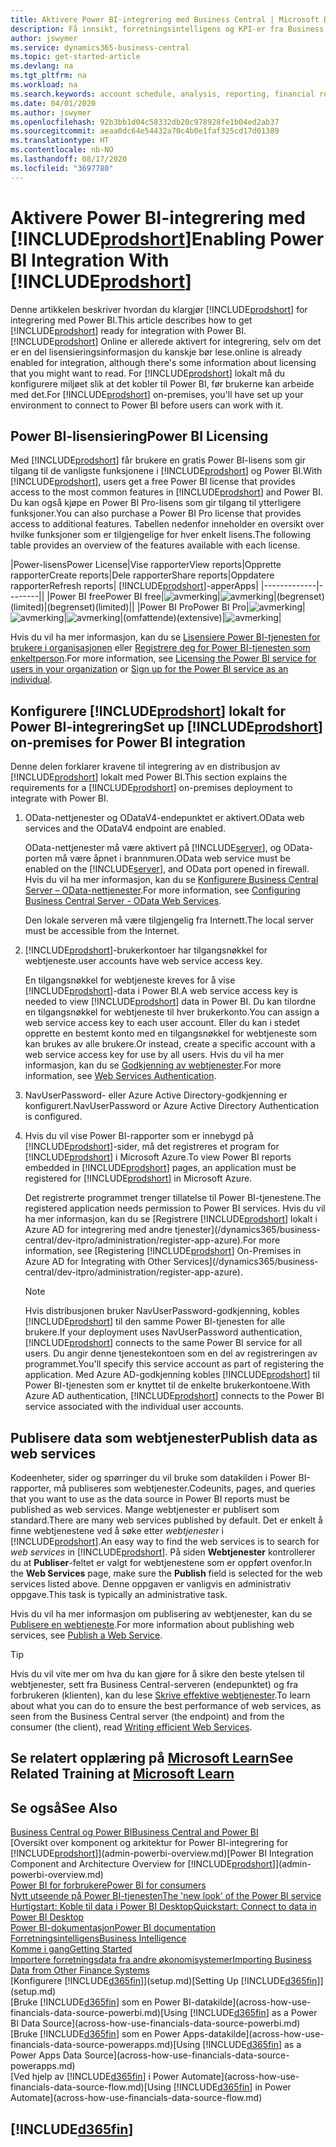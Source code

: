 ```yaml
---
title: Aktivere Power BI-integrering med Business Central | Microsoft Docs
description: Få innsikt, forretningsintelligens og KPI-er fra Business Central-dataene på en enkel måte med Business Central-apper for Power BI.
author: jswymer
ms.service: dynamics365-business-central
ms.topic: get-started-article
ms.devlang: na
ms.tgt_pltfrm: na
ms.workload: na
ms.search.keywords: account schedule, analysis, reporting, financial report, business intelligence, KPI
ms.date: 04/01/2020
ms.author: jswymer
ms.openlocfilehash: 92b3bb1d04c58332db20c978928fe1b04ed2ab37
ms.sourcegitcommit: aeaa0dc64e54432a70c4b0e1faf325cd17d01389
ms.translationtype: HT
ms.contentlocale: nb-NO
ms.lasthandoff: 08/17/2020
ms.locfileid: "3697780"
---
```

# <a name="enabling-power-bi-integration-with-prodshort"></a><span data-ttu-id="bc98b-103">Aktivere Power BI-integrering med [!INCLUDE[prodshort](includes/prodshort.md)]</span><span class="sxs-lookup"><span data-stu-id="bc98b-103">Enabling Power BI Integration With [!INCLUDE[prodshort](includes/prodshort.md)]</span></span>

<span data-ttu-id="bc98b-104">Denne artikkelen beskriver hvordan du klargjør [!INCLUDE[prodshort](includes/prodshort.md)] for integrering med Power BI.</span><span class="sxs-lookup"><span data-stu-id="bc98b-104">This article describes how to get [!INCLUDE[prodshort](includes/prodshort.md)] ready for integration with Power BI.</span></span> [!INCLUDE[prodshort](includes/prodshort.md)] <span data-ttu-id="bc98b-105">Online er allerede aktivert for integrering, selv om det er en del lisensieringsinformasjon du kanskje bør lese.</span><span class="sxs-lookup"><span data-stu-id="bc98b-105">online is already enabled for integration, although there's some information about licensing that you might want to read.</span></span> <span data-ttu-id="bc98b-106">For [!INCLUDE[prodshort](includes/prodshort.md)] lokalt må du konfigurere miljøet slik at det kobler til Power BI, før brukerne kan arbeide med det.</span><span class="sxs-lookup"><span data-stu-id="bc98b-106">For [!INCLUDE[prodshort](includes/prodshort.md)] on-premises, you'll have set up your environment to connect to Power BI before users can work with it.</span></span>

## <a name="power-bi-licensing"></a><a name="license"></a><span data-ttu-id="bc98b-107">Power BI-lisensiering</span><span class="sxs-lookup"><span data-stu-id="bc98b-107">Power BI Licensing</span></span>

<span data-ttu-id="bc98b-108">Med [!INCLUDE[prodshort](includes/prodshort.md)] får brukere en gratis Power BI-lisens som gir tilgang til de vanligste funksjonene i [!INCLUDE[prodshort](includes/prodshort.md)] og Power BI.</span><span class="sxs-lookup"><span data-stu-id="bc98b-108">With [!INCLUDE[prodshort](includes/prodshort.md)], users get a free Power BI license that provides access to the most common features in [!INCLUDE[prodshort](includes/prodshort.md)] and Power BI.</span></span> <span data-ttu-id="bc98b-109">Du kan også kjøpe en Power BI Pro-lisens som gir tilgang til ytterligere funksjoner.</span><span class="sxs-lookup"><span data-stu-id="bc98b-109">You can also purchase a Power BI Pro license that provides access to additional features.</span></span> <span data-ttu-id="bc98b-110">Tabellen nedenfor inneholder en oversikt over hvilke funksjoner som er tilgjengelige for hver enkelt lisens.</span><span class="sxs-lookup"><span data-stu-id="bc98b-110">The following table provides an overview of the features available with each license.</span></span>

|<span data-ttu-id="bc98b-111">Power-lisens</span><span class="sxs-lookup"><span data-stu-id="bc98b-111">Power License</span></span>|<span data-ttu-id="bc98b-112">Vise rapporter</span><span class="sxs-lookup"><span data-stu-id="bc98b-112">View reports</span></span>|<span data-ttu-id="bc98b-113">Opprette rapporter</span><span class="sxs-lookup"><span data-stu-id="bc98b-113">Create reports</span></span>|<span data-ttu-id="bc98b-114">Dele rapporter</span><span class="sxs-lookup"><span data-stu-id="bc98b-114">Share reports</span></span>|<span data-ttu-id="bc98b-115">Oppdatere rapporter</span><span class="sxs-lookup"><span data-stu-id="bc98b-115">Refresh reports</span></span>| [!INCLUDE[prodshort](includes/prodshort.md)]<span data-ttu-id="bc98b-116">-apper</span><span class="sxs-lookup"><span data-stu-id="bc98b-116">Apps</span></span>|
|-------------|--------||
|<span data-ttu-id="bc98b-117">Power BI free</span><span class="sxs-lookup"><span data-stu-id="bc98b-117">Power BI free</span></span>|![avmerking](media/check.png)|![avmerking](media/check.png)|<span data-ttu-id="bc98b-120">(begrenset)</span><span class="sxs-lookup"><span data-stu-id="bc98b-120">(limited)</span></span>|<span data-ttu-id="bc98b-121">(begrenset)</span><span class="sxs-lookup"><span data-stu-id="bc98b-121">(limited)</span></span>||
|<span data-ttu-id="bc98b-122">Power BI Pro</span><span class="sxs-lookup"><span data-stu-id="bc98b-122">Power BI Pro</span></span>|![avmerking](media/check.png)|![avmerking](media/check.png)|![avmerking](media/check.png)|<span data-ttu-id="bc98b-126">(omfattende)</span><span class="sxs-lookup"><span data-stu-id="bc98b-126">(extensive)</span></span>|![avmerking](media/check.png)|

<span data-ttu-id="bc98b-128">Hvis du vil ha mer informasjon, kan du se [Lisensiere Power BI-tjenesten for brukere i organisasjonen](/power-bi/admin/service-admin-licensing-organization) eller [Registrere deg for Power BI-tjenesten som enkeltperson](/power-bi/fundamentals/service-self-service-signup-for-power-bi).</span><span class="sxs-lookup"><span data-stu-id="bc98b-128">For more information, see [Licensing the Power BI service for users in your organization](/power-bi/admin/service-admin-licensing-organization) or [Sign up for the Power BI service as an individual](/power-bi/fundamentals/service-self-service-signup-for-power-bi).</span></span>

## <a name="set-up-prodshort-on-premises-for-power-bi-integration"></a><a name="setup"></a><span data-ttu-id="bc98b-129">Konfigurere [!INCLUDE[prodshort](includes/prodshort.md)] lokalt for Power BI-integrering</span><span class="sxs-lookup"><span data-stu-id="bc98b-129">Set up [!INCLUDE[prodshort](includes/prodshort.md)] on-premises for Power BI integration</span></span>

<span data-ttu-id="bc98b-130">Denne delen forklarer kravene til integrering av en distribusjon av [!INCLUDE[prodshort](includes/prodshort.md)] lokalt med Power BI.</span><span class="sxs-lookup"><span data-stu-id="bc98b-130">This section explains the requirements for a [!INCLUDE[prodshort](includes/prodshort.md)] on-premises deployment to integrate with Power BI.</span></span>

1. <span data-ttu-id="bc98b-131">OData-nettjenester og ODataV4-endepunktet er aktivert.</span><span class="sxs-lookup"><span data-stu-id="bc98b-131">OData web services and the ODataV4 endpoint are enabled.</span></span>

    <span data-ttu-id="bc98b-132">OData-nettjenester må være aktivert på [!INCLUDE[server](includes/server.md)], og OData-porten må være åpnet i brannmuren.</span><span class="sxs-lookup"><span data-stu-id="bc98b-132">OData web service must be enabled on the [!INCLUDE[server](includes/server.md)], and OData port opened in firewall.</span></span> <span data-ttu-id="bc98b-133">Hvis du vil ha mer informasjon, kan du se [Konfigurere Business Central Server – OData-nettjenester](/dynamics365/business-central/dev-itpro/administration/configure-server-instance#ODataServices).</span><span class="sxs-lookup"><span data-stu-id="bc98b-133">For more information, see [Configuring Business Central Server - OData Web Services](/dynamics365/business-central/dev-itpro/administration/configure-server-instance#ODataServices).</span></span>
    
    <span data-ttu-id="bc98b-134">Den lokale serveren må være tilgjengelig fra Internett.</span><span class="sxs-lookup"><span data-stu-id="bc98b-134">The local server must be accessible from the Internet.</span></span>

2. [!INCLUDE[prodshort](includes/prodshort.md)]<span data-ttu-id="bc98b-135">-brukerkontoer har tilgangsnøkkel for webtjeneste.</span><span class="sxs-lookup"><span data-stu-id="bc98b-135">user accounts have web service access key.</span></span>

    <span data-ttu-id="bc98b-136">En tilgangsnøkkel for webtjeneste kreves for å vise [!INCLUDE[prodshort](includes/prodshort.md)]-data i Power BI.</span><span class="sxs-lookup"><span data-stu-id="bc98b-136">A web service access key is needed to view [!INCLUDE[prodshort](includes/prodshort.md)] data in Power BI.</span></span> <span data-ttu-id="bc98b-137">Du kan tilordne en tilgangsnøkkel for webtjeneste til hver brukerkonto.</span><span class="sxs-lookup"><span data-stu-id="bc98b-137">You can assign a web service access key to each user account.</span></span> <span data-ttu-id="bc98b-138">Eller du kan i stedet opprette en bestemt konto med en tilgangsnøkkel for webtjeneste som kan brukes av alle brukere.</span><span class="sxs-lookup"><span data-stu-id="bc98b-138">Or instead, create a specific account with a web service access key for use by all users.</span></span> <span data-ttu-id="bc98b-139">Hvis du vil ha mer informasjon, kan du se [Godkjenning av webtjenester](/dynamics365/business-central/dev-itpro/webservices/web-services-authentication#generate-a-web-service-access-key).</span><span class="sxs-lookup"><span data-stu-id="bc98b-139">For more information, see [Web Services Authentication](/dynamics365/business-central/dev-itpro/webservices/web-services-authentication#generate-a-web-service-access-key).</span></span>

3. <span data-ttu-id="bc98b-140">NavUserPassword- eller Azure Active Directory-godkjenning er konfigurert.</span><span class="sxs-lookup"><span data-stu-id="bc98b-140">NavUserPassword or Azure Active Directory Authentication is configured.</span></span>

4. <span data-ttu-id="bc98b-141">Hvis du vil vise Power BI-rapporter som er innebygd på [!INCLUDE[prodshort](includes/prodshort.md)]-sider, må det registreres et program for [!INCLUDE[prodshort](includes/prodshort.md)] i Microsoft Azure.</span><span class="sxs-lookup"><span data-stu-id="bc98b-141">To view Power BI reports embedded in [!INCLUDE[prodshort](includes/prodshort.md)] pages, an application must be registered for [!INCLUDE[prodshort](includes/prodshort.md)] in Microsoft Azure.</span></span>

    <span data-ttu-id="bc98b-142">Det registrerte programmet trenger tillatelse til Power BI-tjenestene.</span><span class="sxs-lookup"><span data-stu-id="bc98b-142">The registered application needs permission to Power BI services.</span></span> <span data-ttu-id="bc98b-143">Hvis du vil ha mer informasjon, kan du se [Registrere [!INCLUDE[prodshort](includes/prodshort.md)] lokalt i Azure AD for integrering med andre tjenester](/dynamics365/business-central/dev-itpro/administration/register-app-azure).</span><span class="sxs-lookup"><span data-stu-id="bc98b-143">For more information, see [Registering [!INCLUDE[prodshort](includes/prodshort.md)] On-Premises in Azure AD for Integrating with Other Services](/dynamics365/business-central/dev-itpro/administration/register-app-azure).</span></span>

    > [!NOTE]
    > <span data-ttu-id="bc98b-144">Hvis distribusjonen bruker NavUserPassword-godkjenning, kobles [!INCLUDE[prodshort](includes/prodshort.md)] til den samme Power BI-tjenesten for alle brukere.</span><span class="sxs-lookup"><span data-stu-id="bc98b-144">If your deployment uses NavUserPassword authentication, [!INCLUDE[prodshort](includes/prodshort.md)] connects to the same Power BI service for all users.</span></span> <span data-ttu-id="bc98b-145">Du angir denne tjenestekontoen som en del av registreringen av programmet.</span><span class="sxs-lookup"><span data-stu-id="bc98b-145">You'll specify this service account as part of registering the application.</span></span> <span data-ttu-id="bc98b-146">Med Azure AD-godkjenning kobles [!INCLUDE[prodshort](includes/prodshort.md)] til Power BI-tjenesten som er knyttet til de enkelte brukerkontoene.</span><span class="sxs-lookup"><span data-stu-id="bc98b-146">With Azure AD authentication, [!INCLUDE[prodshort](includes/prodshort.md)] connects to the Power BI service associated with the individual user accounts.</span></span>

    <!-- Windows authentication can also be used but you can't get data from BC in Power BI -->

## <a name="publish-data-as-web-services"></a><span data-ttu-id="bc98b-147">Publisere data som webtjenester</span><span class="sxs-lookup"><span data-stu-id="bc98b-147">Publish data as web services</span></span>

<span data-ttu-id="bc98b-148">Kodeenheter, sider og spørringer du vil bruke som datakilden i Power BI-rapporter, må publiseres som webtjenester.</span><span class="sxs-lookup"><span data-stu-id="bc98b-148">Codeunits, pages, and queries that you want to use as the data source in Power BI reports must be published as web services.</span></span> <span data-ttu-id="bc98b-149">Mange webtjenester er publisert som standard.</span><span class="sxs-lookup"><span data-stu-id="bc98b-149">There are many web services published by default.</span></span> <span data-ttu-id="bc98b-150">Det er enkelt å finne webtjenestene ved å søke etter *webtjenester* i [!INCLUDE[prodshort](includes/prodshort.md)].</span><span class="sxs-lookup"><span data-stu-id="bc98b-150">An easy way to find the web services is to search for *web services* in [!INCLUDE[prodshort](includes/prodshort.md)].</span></span> <span data-ttu-id="bc98b-151">På siden **Webtjenester** kontrollerer du at **Publiser**-feltet er valgt for webtjenestene som er oppført ovenfor.</span><span class="sxs-lookup"><span data-stu-id="bc98b-151">In the **Web Services** page, make sure the **Publish** field is selected for the web services listed above.</span></span> <span data-ttu-id="bc98b-152">Denne oppgaven er vanligvis en administrativ oppgave.</span><span class="sxs-lookup"><span data-stu-id="bc98b-152">This task is typically an administrative task.</span></span>

<span data-ttu-id="bc98b-153">Hvis du vil ha mer informasjon om publisering av webtjenester, kan du se [Publisere en webtjeneste](across-how-publish-web-service.md).</span><span class="sxs-lookup"><span data-stu-id="bc98b-153">For more information about publishing web services, see [Publish a Web Service](across-how-publish-web-service.md).</span></span>

> [!TIP]
> <span data-ttu-id="bc98b-154">Hvis du vil vite mer om hva du kan gjøre for å sikre den beste ytelsen til webtjenester, sett fra Business Central-serveren (endepunktet) og fra forbrukeren (klienten), kan du lese [Skrive effektive webtjenester](/dynamics365/business-central/dev-itpro/performance/performance-developer#writing-efficient-web-services).</span><span class="sxs-lookup"><span data-stu-id="bc98b-154">To learn about what you can do to ensure the best performance of web services, as seen from the Business Central server (the endpoint) and from the consumer (the client), read [Writing efficient Web Services](/dynamics365/business-central/dev-itpro/performance/performance-developer#writing-efficient-web-services).</span></span>




## <a name="see-related-training-at-microsoft-learn"></a><span data-ttu-id="bc98b-155">Se relatert opplæring på [Microsoft Learn](/learn/modules/Configure-powerbi-excel-dynamics-365-business-central/index)</span><span class="sxs-lookup"><span data-stu-id="bc98b-155">See Related Training at [Microsoft Learn](/learn/modules/Configure-powerbi-excel-dynamics-365-business-central/index)</span></span>

## <a name="see-also"></a><span data-ttu-id="bc98b-156">Se også</span><span class="sxs-lookup"><span data-stu-id="bc98b-156">See Also</span></span>

[<span data-ttu-id="bc98b-157">Business Central og Power BI</span><span class="sxs-lookup"><span data-stu-id="bc98b-157">Business Central and Power BI</span></span>](admin-powerbi.md)  
<span data-ttu-id="bc98b-158">[Oversikt over komponent og arkitektur for Power BI-integrering for [!INCLUDE[prodshort](includes/prodshort.md)]](admin-powerbi-overview.md)</span><span class="sxs-lookup"><span data-stu-id="bc98b-158">[Power BI Integration Component and Architecture Overview for [!INCLUDE[prodshort](includes/prodshort.md)]](admin-powerbi-overview.md)</span></span>  
[<span data-ttu-id="bc98b-159">Power BI for forbrukere</span><span class="sxs-lookup"><span data-stu-id="bc98b-159">Power BI for consumers</span></span>](/power-bi/consumer/end-user-consumer)  
[<span data-ttu-id="bc98b-160">Nytt utseende på Power BI-tjenesten</span><span class="sxs-lookup"><span data-stu-id="bc98b-160">The 'new look' of the Power BI service</span></span>](/power-bi/service-new-look)  
[<span data-ttu-id="bc98b-161">Hurtigstart: Koble til data i Power BI Desktop</span><span class="sxs-lookup"><span data-stu-id="bc98b-161">Quickstart: Connect to data in Power BI Desktop</span></span>](/power-bi/desktop-quickstart-connect-to-data)  
[<span data-ttu-id="bc98b-162">Power BI-dokumentasjon</span><span class="sxs-lookup"><span data-stu-id="bc98b-162">Power BI documentation</span></span>](/power-bi/)  
[<span data-ttu-id="bc98b-163">Forretningsintelligens</span><span class="sxs-lookup"><span data-stu-id="bc98b-163">Business Intelligence</span></span>](bi.md)  
[<span data-ttu-id="bc98b-164">Komme i gang</span><span class="sxs-lookup"><span data-stu-id="bc98b-164">Getting Started</span></span>](product-get-started.md)  
[<span data-ttu-id="bc98b-165">Importere forretningsdata fra andre økonomisystemer</span><span class="sxs-lookup"><span data-stu-id="bc98b-165">Importing Business Data from Other Finance Systems</span></span>](across-import-data-configuration-packages.md)  
<span data-ttu-id="bc98b-166">[Konfigurere [!INCLUDE[d365fin](includes/d365fin_md.md)]](setup.md)</span><span class="sxs-lookup"><span data-stu-id="bc98b-166">[Setting Up [!INCLUDE[d365fin](includes/d365fin_md.md)]](setup.md)</span></span>  
<span data-ttu-id="bc98b-167">[Bruke [!INCLUDE[d365fin](includes/d365fin_md.md)] som en Power BI-datakilde](across-how-use-financials-data-source-powerbi.md)</span><span class="sxs-lookup"><span data-stu-id="bc98b-167">[Using [!INCLUDE[d365fin](includes/d365fin_md.md)] as a Power BI Data Source](across-how-use-financials-data-source-powerbi.md)</span></span>  
<span data-ttu-id="bc98b-168">[Bruke [!INCLUDE[d365fin](includes/d365fin_md.md)] som en Power Apps-datakilde](across-how-use-financials-data-source-powerapps.md)</span><span class="sxs-lookup"><span data-stu-id="bc98b-168">[Using [!INCLUDE[d365fin](includes/d365fin_md.md)] as a Power Apps Data Source](across-how-use-financials-data-source-powerapps.md)</span></span>  
<span data-ttu-id="bc98b-169">[Ved hjelp av [!INCLUDE[d365fin](includes/d365fin_md.md)] i Power Automate](across-how-use-financials-data-source-flow.md)</span><span class="sxs-lookup"><span data-stu-id="bc98b-169">[Using [!INCLUDE[d365fin](includes/d365fin_md.md)] in Power Automate](across-how-use-financials-data-source-flow.md)</span></span>  

## [!INCLUDE[d365fin](includes/free_trial_md.md)]  
